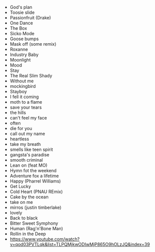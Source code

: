 - God's plan
- Toosie slide
- Passionfruit (Drake)
- One Dance
- The Box
- Sicko Mode
- Goose bumps
- Mask off (some remix)
- Roxanne
- Industry Baby
- Moonlight
- Mood
- Stay
- The Real Slim Shady
- Without me
- mockingbird
- Stayboy
- I fell it coming
- moth to a flame
- save your tears
- the hills
- can't feel my face
- often
- die for you
- call out my name
- heartless
- take my breath
- smells like teen spirit
- gangsta's paradise
- smooth criminal
- Lean on (feat MO)
- Hymn fot the weekend
- Adventure fox a lifetime
- Happy (Pharrel Williams)
- Get Lucky
- Cold Heart (PNAU REmix)
- Cake by the ocean
- take on me
- mirros (justin timberlake)
- lovely
- Back to black
- Bitter Sweet Symphony
- Human (Rag'n'Bone Man)
- Rollin in the Deep
- https://www.youtube.com/watch?v=qod03PVTLqk&list=TLPQMjkwODIwMjP865O9hOLzJQ&index=39
